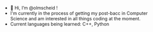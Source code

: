 - 👋 Hi, I’m @olmscheid !
- I'm currently in the process of getting my post-bacc in Computer Science and am interested in all things coding at the moment.
- Current languages being learned: C++, Python
<!---
olmscheid/olmscheid is a ✨ special ✨ repository because its `README.md` (this file) appears on your GitHub profile.
You can click the Preview link to take a look at your changes.
--->
